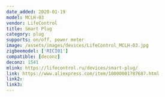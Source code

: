 ```yaml
---
date_added: 2020-01-19
model: MCLH-03 
vendor: LifeControl
title: Smart Plug
category: plug
supports: on/off, power meter
image: /assets/images/devices/LifeControl_MCLH-03.jpg
zigbeemodel: ['RICI01']
compatible: [deconz]
deconz: 1541
mlink: https://lifecontrol.ru/devices/smart-plug/
link: https://www.aliexpress.com/item/10000001787687.html
link2: 
link3: 
---
```


